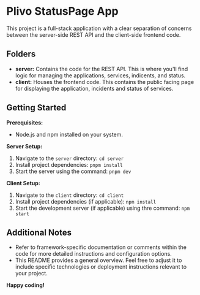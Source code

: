 # Plivo StatusPage App

This project is a full-stack application with a clear separation of concerns between the server-side REST API and the client-side frontend code.

## Folders

- **server:** Contains the code for the REST API. This is where you'll find logic for managing the applications, services, indicents, and status.
- **client:** Houses the frontend code. This contains the public facing page for displaying the application, incidents and status of services.

## Getting Started

**Prerequisites:**

- Node.js and npm installed on your system.

**Server Setup:**

1. Navigate to the `server` directory: `cd server`
2. Install project dependencies: `pnpm install`
3. Start the server using the command: `pnpm dev`

**Client Setup:**

1. Navigate to the `client` directory: `cd client`
2. Install project dependencies (if applicable): `npm install`
3. Start the development server (if applicable) using thre command: `npm start`

## Additional Notes

- Refer to framework-specific documentation or comments within the code for more detailed instructions and configuration options.
- This README provides a general overview. Feel free to adjust it to include specific technologies or deployment instructions relevant to your project.

**Happy coding!**
